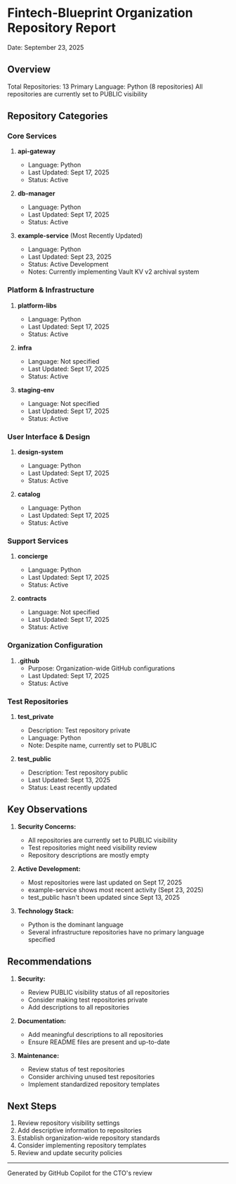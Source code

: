 # Fintech-Blueprint Organization Repository Report
Date: September 23, 2025

## Overview
Total Repositories: 13
Primary Language: Python (8 repositories)
All repositories are currently set to PUBLIC visibility

## Repository Categories

### Core Services
1. **api-gateway**
   - Language: Python
   - Last Updated: Sept 17, 2025
   - Status: Active

2. **db-manager**
   - Language: Python
   - Last Updated: Sept 17, 2025
   - Status: Active

3. **example-service** (Most Recently Updated)
   - Language: Python
   - Last Updated: Sept 23, 2025
   - Status: Active Development
   - Notes: Currently implementing Vault KV v2 archival system

### Platform & Infrastructure
1. **platform-libs**
   - Language: Python
   - Last Updated: Sept 17, 2025
   - Status: Active

2. **infra**
   - Language: Not specified
   - Last Updated: Sept 17, 2025
   - Status: Active

3. **staging-env**
   - Language: Not specified
   - Last Updated: Sept 17, 2025
   - Status: Active

### User Interface & Design
1. **design-system**
   - Language: Python
   - Last Updated: Sept 17, 2025
   - Status: Active

2. **catalog**
   - Language: Python
   - Last Updated: Sept 17, 2025
   - Status: Active

### Support Services
1. **concierge**
   - Language: Python
   - Last Updated: Sept 17, 2025
   - Status: Active

2. **contracts**
   - Language: Not specified
   - Last Updated: Sept 17, 2025
   - Status: Active

### Organization Configuration
1. **.github**
   - Purpose: Organization-wide GitHub configurations
   - Last Updated: Sept 17, 2025
   - Status: Active

### Test Repositories
1. **test_private**
   - Description: Test repository private
   - Language: Python
   - Note: Despite name, currently set to PUBLIC

2. **test_public**
   - Description: Test repository public
   - Last Updated: Sept 13, 2025
   - Status: Least recently updated

## Key Observations

1. **Security Concerns:**
   - All repositories are currently set to PUBLIC visibility
   - Test repositories might need visibility review
   - Repository descriptions are mostly empty

2. **Active Development:**
   - Most repositories were last updated on Sept 17, 2025
   - example-service shows most recent activity (Sept 23, 2025)
   - test_public hasn't been updated since Sept 13, 2025

3. **Technology Stack:**
   - Python is the dominant language
   - Several infrastructure repositories have no primary language specified

## Recommendations

1. **Security:**
   - Review PUBLIC visibility status of all repositories
   - Consider making test repositories private
   - Add descriptions to all repositories

2. **Documentation:**
   - Add meaningful descriptions to all repositories
   - Ensure README files are present and up-to-date

3. **Maintenance:**
   - Review status of test repositories
   - Consider archiving unused test repositories
   - Implement standardized repository templates

## Next Steps

1. Review repository visibility settings
2. Add descriptive information to repositories
3. Establish organization-wide repository standards
4. Consider implementing repository templates
5. Review and update security policies

---
Generated by GitHub Copilot for the CTO's review